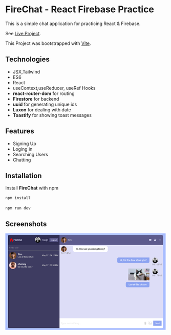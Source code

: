 # FireChat - React Firebase Practice

This is a simple chat application for practicing React & Firebase.

See [Live Project](https://maxjn-fireChat.pages.dev/).

This Project was bootstrapped with [Vite](https://vitejs.dev/).

## Technologies

- JSX,Tailwind
- ES6
- React
- useContext,useReducer, useRef Hooks
- **react-router-dom** for routing
- **Firestore** for backend
- **uuid** for generating unique ids
- **Luxon** for dealing with date
- **Toastify** for showing toast messages

## Features

- Signing Up
- Loging in
- Searching Users
- Chatting

## Installation

Install **FireChat** with npm

```shell
npm install

npm run dev
```

## Screenshots

![Cover](./public/cover.png)
